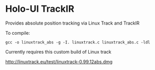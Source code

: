# Holo-UI TrackIR

Provides absolute position tracking via Linux Track and TrackIR

To compile:

    gcc -o linuxtrack_abs -g -I. linuxtrack.c linuxtrack_abs.c -ldl

Currently requires this custom build of Linux track

http://linuxtrack.eu/test/linuxtrack-0.99.12abs.dmg
